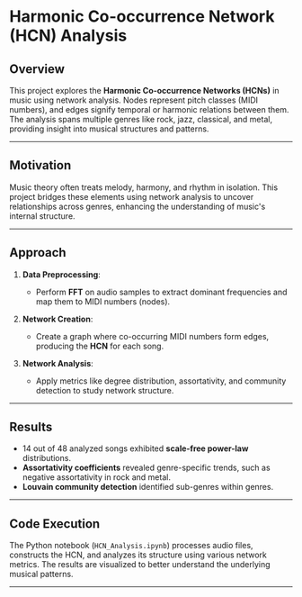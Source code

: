 # Harmonic Co-occurrence Network (HCN) Analysis

## Overview
This project explores the **Harmonic Co-occurrence Networks (HCNs)** in music using network analysis. Nodes represent pitch classes (MIDI numbers), and edges signify temporal or harmonic relations between them. The analysis spans multiple genres like rock, jazz, classical, and metal, providing insight into musical structures and patterns.

---

## Motivation
Music theory often treats melody, harmony, and rhythm in isolation. This project bridges these elements using network analysis to uncover relationships across genres, enhancing the understanding of music's internal structure.

---

## Approach

1. **Data Preprocessing**:  
   - Perform **FFT** on audio samples to extract dominant frequencies and map them to MIDI numbers (nodes).
   
2. **Network Creation**:  
   - Create a graph where co-occurring MIDI numbers form edges, producing the **HCN** for each song.
   
3. **Network Analysis**:  
   - Apply metrics like degree distribution, assortativity, and community detection to study network structure.

---

## Results
- 14 out of 48 analyzed songs exhibited **scale-free power-law** distributions.
- **Assortativity coefficients** revealed genre-specific trends, such as negative assortativity in rock and metal.
- **Louvain community detection** identified sub-genres within genres.

---

## Code Execution
The Python notebook (`HCN_Analysis.ipynb`) processes audio files, constructs the HCN, and analyzes its structure using various network metrics. The results are visualized to better understand the underlying musical patterns.

---


